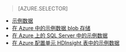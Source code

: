> [AZURE.SELECTOR]
- [示例数据](../articles/machine-learning/machine-learning-data-science-sample-data.md)
- [在 Azure 中的示例数据 blob 存储](../articles/machine-learning/machine-learning-data-science-sample-data-blob.md)
- [在 Azure 上的 SQL Server 中的示例数据](../articles/machine-learning/machine-learning-data-science-sample-data-sql-server.md)
- [在 Azure 配置单元 HDInsight 表中的示例数据](../articles/machine-learning/machine-learning-data-science-sample-data-hive.md)